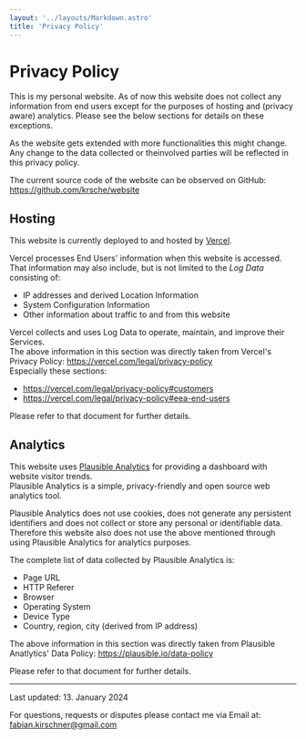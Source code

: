 ```yaml
---
layout: '../layouts/Markdown.astro'
title: 'Privacy Policy'
---
```

# Privacy Policy

This is my personal website. As of now this website does not collect any information from end users except for the
purposes of hosting and (privacy aware) analytics.
Please see the below sections for details on these exceptions.

As the website gets extended with more functionalities this might change.
Any change to the data collected or theinvolved parties will be reflected in this privacy policy.

The current source code of the website can be observed on GitHub: https://github.com/krsche/website

## Hosting

This website is currently deployed to and hosted by [Vercel](https://vercel.com/).  

Vercel processes End Users' information when this website is accessed.  
That information may also include, but is not limited to the _Log Data_ consisting of:

- IP addresses and derived Location Information
- System Configuration Information
- Other information about traffic to and from this website

Vercel collects and uses Log Data to operate, maintain, and improve their Services.  
The above information in this section was directly taken from Vercel's Privacy Policy: https://vercel.com/legal/privacy-policy  
Especially these sections:

- https://vercel.com/legal/privacy-policy#customers
- https://vercel.com/legal/privacy-policy#eea-end-users

Please refer to that document for further details.

## Analytics

This website uses [Plausible Analytics](https://plausible.io/) for providing a dashboard with website visitor trends.  
Plausible Analytics is a simple, privacy-friendly and open source web analytics tool.

Plausible Analytics does not use cookies, does not generate any persistent identifiers and does not collect or store any personal
or identifiable data. Therefore this website also does not use the above mentioned through using Plausible Analytics for
analytics purposes.

The complete list of data collected by Plausible Analytics is:

- Page URL
- HTTP Referer
- Browser
- Operating System
- Device Type
- Country, region, city (derived from IP address)

The above information in this section was directly taken from Plausible Anatlytics' Data Policy:
https://plausible.io/data-policy

Please refer to that document for further details.

---

Last updated: 13. January 2024  

For questions, requests or disputes please contact me via Email at: fabian.kirschner@gmail.com

